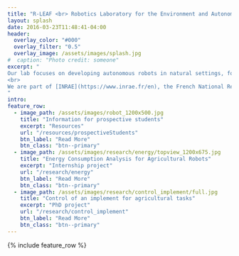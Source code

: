 ```yaml
---
title: "R-LEAF <br> Robotics Laboratory for the Environment and Autonomous Farming"
layout: splash
date: 2016-03-23T11:48:41-04:00
header:
  overlay_color: "#000"
  overlay_filter: "0.5"
  overlay_image: /assets/images/splash.jpg
#  caption: "Photo credit: someone"
excerpt: "
Our lab focuses on developing autonomous robots in natural settings, for the ecological transition in agriculture and environmental surveying.
<br>
We are part of [INRAE](https://www.inrae.fr/en), the French National Research Institute for Agriculture, Food and the Environment, in the [Technologies and Information Systems for Agrosystems Research Unit](https://tscf.clermont.hub.inrae.fr/).
"
intro: 
feature_row:
  - image_path: /assets/images/robot_1200x500.jpg
    title: "Information for prospective students"
    excerpt: "Resources"
    url: "/resources/prospectiveStudents"
    btn_label: "Read More"
    btn_class: "btn--primary"
  - image_path: /assets/images/research/energy/topview_1200x675.jpg
    title: "Energy Consumption Analysis for Agricultural Robots"
    excerpt: "Internship project"
    url: "/research/energy"
    btn_label: "Read More"
    btn_class: "btn--primary"
  - image_path: /assets/images/research/control_implement/full.jpg
    title: "Control of an implement for agricultural tasks"
    excerpt: "PhD project"
    url: "/research/control_implement"
    btn_label: "Read More"
    btn_class: "btn--primary"
---
```


{% include feature_row %}

<!--
# ========================================================================================================
# TEMPLATE BELOW, DON'T MODIFY, ONLY COPY=================================================================
# ========================================================================================================
# feature_row2:
#   - image_path: assets/images/placeholder_300x200.png
#     alt: "placeholder_300x200 image 2"
#     title: "Placeholder Image Left Aligned"
#     excerpt: 'This is some sample content that goes here with **Markdown** formatting. Left aligned with `type="left"`'
#     url: "#test-link"
#     btn_label: "Read More"
#     btn_class: "btn--primary"
# feature_row3:
#   - image_path: assets/images/placeholder_300x200.png
#     alt: "placeholder_300x200 image 2"
#     title: "Placeholder Image Right Aligned"
#     excerpt: 'This is some sample content that goes here with **Markdown** formatting. Right aligned with `type="right"`'
#     url: "#test-link"
#     btn_label: "Read More"
#     btn_class: "btn--primary"
# feature_row4:
#   - image_path: assets/images/placeholder_300x200.png
#     image_caption: "Image courtesy of [Unsplash](https://unsplash.com/)"
#     alt: "placeholder_300x200 image 2"
#     title: "Placeholder Image Center Aligned"
#     excerpt: 'This is some sample content that goes here with **Markdown** formatting. Centered with `type="center"`'
#     url: "#test-link"
#     btn_label: "Read More"
#     btn_class: "btn--primary"

# {% include feature_row id="feature_row2" type="left" %}

# {% include feature_row id="feature_row3" type="right" %}

# {% include feature_row id="feature_row4" type="center" %}
-->
